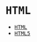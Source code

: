 # <samp>HTML</samp>

- <samp>[HTML](/notes/HTML/html)</samp>
- <samp>[HTML5](/notes/HTML/html5)</samp>
